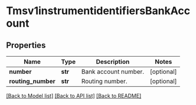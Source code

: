 # Tmsv1instrumentidentifiersBankAccount

## Properties
Name | Type | Description | Notes
------------ | ------------- | ------------- | -------------
**number** | **str** | Bank account number. | [optional] 
**routing_number** | **str** | Routing number. | [optional] 

[[Back to Model list]](../README.md#documentation-for-models) [[Back to API list]](../README.md#documentation-for-api-endpoints) [[Back to README]](../README.md)


